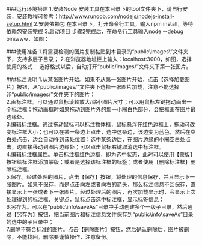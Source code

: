###运行环境搭建
1.安装Node
安装工具在本目录下的tool文件夹下，请自行安装，安装教程可参考：http://www.runoob.com/nodejs/nodejs-install-setup.html
2.安装依赖包
在本目录下，打开命令行工具，输入npm install，等待依赖包安装完成
3.启动项目
步骤2完成后，在命令行工具输入node --debug bin\www，如图：
 
###使用准备
1.将需要检测的图片复制黏贴到本目录的“public\images\”文件夹下，支持多层子目录；
2.在浏览器地址栏上输入：localhost:3000，如图，选择使用的格式：
选好格式以后，自动打开“public/images/”文件夹下第一张图片。

###标注说明
1.从某张图片开始。如果不从第一张图片开始，点击【选择加载图片】按钮，从“public/images/”文件夹下选择一张图片加载，注意不能选择非“public/images/”文件夹下的图片；<br />
2.画标注框。可以通过鼠标滚轮放大/缩小图片尺寸；可以用鼠标左键拖动画出一个标注框；拖动画框时如果拖动到图片外的那一小圈白色部分，会把框画在图片最边缘处。<br />
3.编辑标注框。通过拖动鼠标可以标注物体框，鼠标悬浮在红色边框上，拖动可改变标注框大小；也可以在某一条边上点击，选中这条边，该边变为蓝色，然后在空白处点击，边会自动移到该处位置；选中某条边后，在图片边缘的小圈空白处点击，边直接移动到图片边缘处；可以点击鼠标右键取消选中标注框。<br />
4.编辑标注框属性。单击标注框红色边框，即为选中状态，此时可以使用【蒙版】按钮给标注框添加蒙版；或者是选择该标注框的标签；或者使用【删除标注框】删除标注框。<br />
5.保存。经过处理的图片，点击【保存】按钮，将处理的信息保存，并且显示下一张图片。如果不保存，而是点击向左或者向右的箭头，那么标注信息不回保存，直接显示上一张或者下一张图片。经过处理后的图片，再次加载显示时，会显示上次处理得到的标注框、关键点，鼠标点击选中标注框，显示标签信息；<br />
6.另存为。可以在“public\info\saveAs”目录中手动创建多个一级子目录，然后通过【另存为】按钮，把当前图片和标注信息文件保存到“public\info\saveAs”目录的选中的子目录中；<br />
7.删除不符合标准的图片。点击【删除图片】按钮，然后确认删除后，图片被删除，不能找回。删除要谨慎操作，注意备份。<br />
